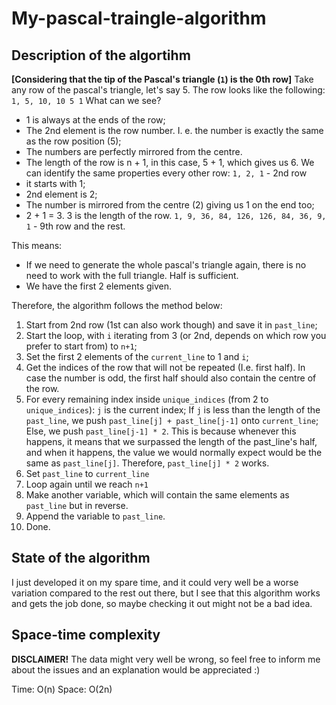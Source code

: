 # My-pascal-traingle-algorithm
## Description of the algortihm
**[Considering that the tip of the Pascal's triangle (`1`) is the 0th row]**
Take any row of the pascal's triangle, let's say 5. The row looks like the following:
`1, 5, 10, 10 5 1`
What can we see? 
- 1 is always at the ends of the row; 
- The 2nd element is the row number. I. e. the number is exactly the same as the row position (5);
- The numbers are perfectly mirrored from the centre.
- The length of the row is n + 1, in this case, 5 + 1, which gives us 6.
We can identify the same properties every other row:
`1, 2, 1` - 2nd row
- it starts with 1;
- 2nd element is 2;
- The number is mirrored from the centre (2) giving us 1 on the end too;
- 2 + 1 = 3. 3 is the length of the row.
`1, 9, 36, 84, 126, 126, 84, 36, 9, 1` - 9th row
and the rest.

This means: 
* If we need to generate the whole pascal's triangle again, there is no need to work with the full triangle. Half is sufficient.
* We have the first 2 elements given.

Therefore, the algorithm follows the method below:
1. Start from 2nd row (1st can also work though) and save it in `past_line`;
2. Start the loop, with `i` iterating from 3 (or 2nd, depends on which row you prefer to start from) to `n+1`;
3. Set the first 2 elements of the `current_line` to 1 and `i`;
4. Get the indices of the row that will not be repeated (I.e. first half). In case the number is odd, the first half should also contain the centre of the row.
5. For every remaining index inside `unique_indices` (from 2 to `unique_indices`):
	`j` is the current index;
	If `j` is less than the length of the `past_line`, we push `past_line[j] + past_line[j-1]` onto `current_line`;
	Else, we push `past_line[j-1] * 2`. This is because whenever this happens, it means that we surpassed the length of the past_line's half, and when it happens, the value we would normally expect would be the same as `past_line[j]`. Therefore, `past_line[j] * 2` works.
6. Set `past_line` to `current_line`
7. Loop again until we reach `n+1`
8. Make another variable, which will contain the same elements as `past_line` but in reverse.
9. Append the variable to `past_line`.
10. Done.
## State of the algorithm
I just developed it on my spare time, and it could very well be a worse variation compared to the rest out there, but I see that this algorithm works and gets the job done, so maybe checking it out might not be a bad idea.
## Space-time complexity
**DISCLAIMER!**
The data might very well be wrong, so feel free to inform me about the issues and an explanation would be appreciated :)

Time: O(n)
Space: O(2n) 
